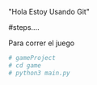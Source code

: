 "Hola Estoy Usando Git"

#steps....


Para correr el juego 

```sh
# gameProject
# cd game
# python3 main.py
```